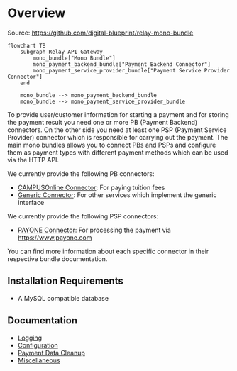 # Overview

Source: https://github.com/digital-blueprint/relay-mono-bundle

```mermaid
flowchart TB
    subgraph Relay API Gateway
        mono_bundle["Mono Bundle"]
        mono_payment_backend_bundle["Payment Backend Connector"]
        mono_payment_service_provider_bundle["Payment Service Provider Connector"]
    end

    mono_bundle --> mono_payment_backend_bundle
    mono_bundle --> mono_payment_service_provider_bundle
```

To provide user/customer information for starting a payment and for storing the
payment result you need one or more PB (Payment Backend) connectors. On the
other side you need at least one PSP (Payment Service Provider) connector which
is responsible for carrying out the payment. The main mono bundles allows you to
connect PBs and PSPs and configure them as payment types with different payment
methods which can be used via the HTTP API.

We currently provide the following PB connectors:

* [CAMPUSOnline Connector](../mono-connector-campusonline/index.md): For paying tuition fees
* [Generic Connector](../mono-connector-generic/index.md): For other services which
  implement the generic interface

We currently provide the following PSP connectors:

* [PAYONE Connector](../mono-connector-payone/index.md): For processing the payment
  via https://www.payone.com

You can find more information about each specific connector in their respective
bundle documentation.

## Installation Requirements

* A MySQL compatible database

## Documentation

* [Logging](./logging.md)
* [Configuration](./config.md)
* [Payment Data Cleanup](./cleanup.md)
* [Miscellaneous](./misc.md)
